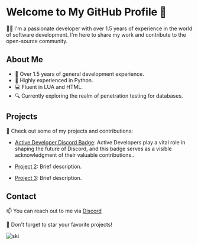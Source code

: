 # Welcome to My GitHub Profile 👋

👨‍💻 I'm a passionate developer with over 1.5 years of experience in the world of software development. I'm here to share my work and contribute to the open-source community.

## About Me

- 💼 Over 1.5 years of general development experience.
- 🐍 Highly experienced in Python.
- 💻 Fluent in LUA and HTML.
- 🔍 Currently exploring the realm of penetration testing for databases.

## Projects

🚀 Check out some of my projects and contributions:

- [Active Developer Discord Badge](link-to-project-1): Active Developers play a vital role in shaping the future of Discord, and this badge serves as a visible acknowledgment of their valuable contributions..

- [Project 2](link-to-project-2): Brief description.
- [Project 3](link-to-project-3): Brief description.

## Contact

📫 You can reach out to me via [Discord](https://discord.gg/UtfkKp7saz)


🌟 Don't forget to star your favorite projects!


![ski](https://cdn.discordapp.com/attachments/1163232448474267658/1164540992897167430/16977186061229746.gif?ex=65439650&is=65312150&hm=7f0b99f8a37eb5c8364f391ff23e9ec259e0f758f9a0e5bfa2930cbdc53fb75c&)
